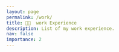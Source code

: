 ```yaml
---
layout: page
permalink: /work/
title: 👨‍💻  work Experience
description: List of my work experience.
nav: false
importance: 2
---
```


